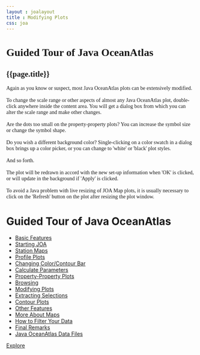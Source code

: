 ```yaml
---
layout : joalayout
title : Modifying Plots
css: joa
---
```

<center>
<div id="container" class="tour page  row-fluid" style="max-width:125vh;text-align:left;">
<div id="main_content" class="contained span8">
<div id="top"></div>
<div id="guided_tour" style="font-family:verdana;">
	<h1>Guided Tour of Java OceanAtlas </h1>
	<h2>{{page.title}}</h2>
	<div id="guided_tour_content">

<p>
Again as you know or suspect, most Java OceanAtlas plots can be extensively modified.
 <br><br>
To change the scale range or other aspects of almost any Java OceanAtlas plot, double-click anywhere inside the content area. You will get a dialog box from which you can alter the scale range and make other changes.
 <br><br>
Are the dots too small on the property-property plots? You can increase the symbol size or change the symbol shape.
 <br><br>
Do you wish a different background color? Single-clicking on a color swatch in a dialog box brings up a color picker, or you can change to 'white' or 'black' plot styles.
 <br><br>
And so forth.
  <br><br>
The plot will be redrawn in accord with the new set-up information when 'OK' is clicked, or will update in the background if 'Apply' is clicked.
 <br><br>
 To avoid a Java problem with live resizing of JOA Map plots, it is usually necessary to click on the 'Refresh' button on the plot after resizing the  plot window.
</p>

</div>
</div>
    </div>     
    <div id="right" class="span4">        
<h1>Guided Tour of Java OceanAtlas</h1>
<ul>
<li><a href="1.html">Basic Features</a></li>
<li><a href="2.html">Starting JOA</a></li>
<li><a href="3.html">Station Maps</a></li>
<li><a href="4.html">Profile Plots</a></li>
<li><a href="5.html">Changing Color/Contour Bar</a></li>
<li><a href="6.html">Calculate Parameters</a></li>
<li><a href="7.html">Property-Property Plots</a></li>
<li><a href="8.html">Browsing</a></li>
<li class="active"><a href="9.html">Modifying Plots</a></li>
<li><a href="10.html">Extracting Selections</a></li>
<li><a href="11.html">Contour Plots</a></li>
<li><a href="12.html">Other Features</a></li>
<li><a href="13.html">More About Maps</a></li>
<li><a href="14.html">How to Filter Your Data</a></li>
<li><a href="15.html">Final Remarks</a></li>
<li><a href="16.html">Java OceanAtlas Data Files</a></li>
</ul>

<p><a class="cta-btn align-middle" href="joa.html">Explore</a></p>
        </div>       
      </div>
</center>
